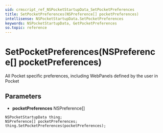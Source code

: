 ```yaml
---
uid: crmscript_ref_NSPocketStartupData_SetPocketPreferences
title: SetPocketPreferences(NSPreference[] pocketPreferences)
intellisense: NSPocketStartupData.SetPocketPreferences
keywords: NSPocketStartupData, GetPocketPreferences
so.topic: reference
---
```


# SetPocketPreferences(NSPreference[] pocketPreferences)

All Pocket specific preferences, including WebPanels defined by the user in Pocket

## Parameters

* **pocketPreferences** NSPreference[]

```crmscript
NSPocketStartupData thing;
NSPreference[] pocketPreferences;
thing.SetPocketPreferences(pocketPreferences);
```

